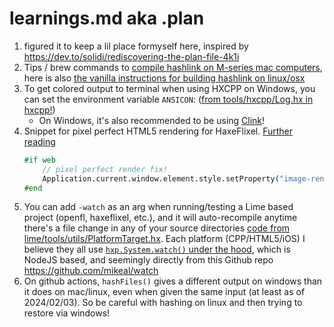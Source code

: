 # learnings.md aka .plan

1. figured it to keep a lil place formyself here, inspired by https://dev.to/solidi/rediscovering-the-plan-file-4k1i
2. Tips / brew commands to [compile hashlink on M-series mac computers](https://community.haxe.org/t/building-haxe-on-mac-m1/3713/4), here is also [the vanilla instructions for building hashlink on linux/osx](https://github.com/HaxeFoundation/hashlink?tab=readme-ov-file#building-on-linuxosx)
3. To get colored output to terminal when using HXCPP on Windows, you can set the environment variable `ANSICON`: ([from tools/hxcpp/Log.hx in hxcpp!](https://github.com/HaxeFoundation/hxcpp/blob/45ee673796438ea5e8e57cb9ee4b7f47ea47d213/tools/hxcpp/Log.hx#L146))
    - On Windows, it's also recommended to be using [Clink](https://chrisant996.github.io/clink/)!
4. Snippet for pixel perfect HTML5 rendering for HaxeFlixel. [Further reading](https://developer.mozilla.org/en-US/docs/Web/CSS/image-rendering)
    ```hx
    #if web
        // pixel perfect render fix!
        Application.current.window.element.style.setProperty("image-rendering", "pixelated");
    #end
    ```
5. You can add `-watch` as an arg when running/testing a Lime based project (openfl, haxeflixel, etc.), and it will auto-recompile anytime there's a file change in any of your source directories [code from lime/tools/utils/PlatformTarget.hx](https://github.com/openfl/lime/blob/9fb1817f99fea67d094d357e2b8782e6de231aac/src/lime/tools/PlatformTarget.hx#L65-L70). Each platform (CPP/HTML5/iOS) I believe they all use [`hxp.System.watch()` under the hood](https://github.com/openfl/hxp/blob/master/src/hxp/System.hx#L1354-L1401), which is NodeJS based, and seemingly directly from this Github repo https://github.com/mikeal/watch
6. On github actions, `hashFiles()` gives a different output on windows than it does on mac/linux, even when given the same input (at least as of 2024/02/03). So be careful with hashing on linux and then trying to restore via windows! 
